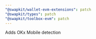 ```yaml
---
"@swapkit/wallet-evm-extensions": patch
"@swapkit/types": patch
"@swapkit/toolbox-evm": patch
---
```


Adds OKx Mobile detection
